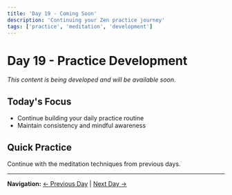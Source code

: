 ```yaml
---
title: 'Day 19 - Coming Soon'
description: 'Continuing your Zen practice journey'
tags: ['practice', 'meditation', 'development']
---
```


# Day 19 - Practice Development

*This content is being developed and will be available soon.*

## Today's Focus
- Continue building your daily practice routine
- Maintain consistency and mindful awareness

## Quick Practice
Continue with the meditation techniques from previous days.

---

**Navigation:** [← Previous Day](day18.md) | [Next Day →](day20.md)
